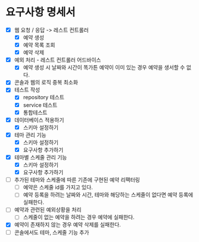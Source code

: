 # 요구사항 명세서

- [x] 웹 요청 / 응답 -> 레스트 컨트롤러
  - [x] 예약 생성
  - [x] 예약 목록 조회
  - [x] 예약 삭제
- [x] 예외 처리 - 레스트 컨트롤러 어드바이스
  - [x] 예약 생성 시 날짜와 시간이 똑가튼 예약이 이미 있는 경우 예약을 생서할 수 없다.
- [x] 콘솔과 웹의 로직 중복 최소화
- [x] 테스트 작성
  - [x] repository 테스트
  - [x] service 테스트
  - [x] 통합테스트
  
- [x] 데이터베이스 적용하기
  - [x] 스키마 설정하기
  
- [x] 테마 관리 기능
  - [x] 스키마 설정하기
  - [x] 요구사항 추가하기
- [x] 테마별 스케줄 관리 기능
  - [x] 스키마 설정하기
  - [x] 요구사항 추가하기
- [ ] 추가된 테마와 스케줄에 따른 기존에 구현된 예약 리팩터링
  - [ ] 예약은 스케줄 id를 가지고 있다.
  - [ ] 예약 등록을 하려는 날짜와 시간, 테마와 해당하는 스케줄이 없다면 예약 등록에 실패한다.
- [ ] 예약과 관련된 예외상황을 처리
  - [ ] 스케줄이 없는 예약을 하려는 경우 예약에 실패한다.
 - [x] 예약이 존재하지 않는 경우 예약 삭제를 실패한다.
- [ ] 콘솔에서도 테마, 스케줄 기능 추가